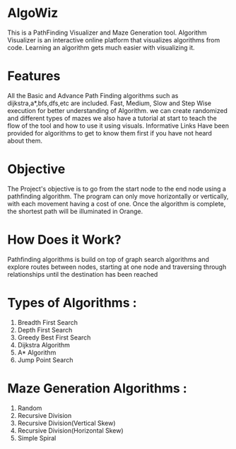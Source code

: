 # AlgoWiz
 This is a PathFinding Visualizer and Maze Generation tool.
 Algorithm Visualizer is an interactive online platform that visualizes algorithms from code. Learning an algorithm gets much easier with visualizing it.
# Features
 All the Basic and Advance Path Finding algorithms such as dijkstra,a*,bfs,dfs,etc are included.
 Fast, Medium, Slow and Step Wise execution for better understanding of Algorithm.
 we can create randomized and different types of mazes
 we also have a tutorial at start to teach the flow of the tool and how to use it using visuals.
 Informative Links Have been provided for algorithms to get to know them first if you have not heard about them.
 # Objective
 The Project's objective is to go from the start node to the end node using a pathfinding algorithm. The program can only move horizontally or vertically, with each       movement having a cost of one.
 Once the algorithm is complete, the shortest path will be illuminated in Orange.
# How Does it Work?
Pathfinding algorithms is build on top of graph search algorithms and explore routes between nodes, starting at one node and traversing through relationships until the destination has been reached
# Types of Algorithms :
1. Breadth First Search
2. Depth First Search
3. Greedy Best First Search
4. Dijkstra Algorithm
5. A* Algorithm
6. Jump Point Search
# Maze Generation Algorithms :
1. Random
2. Recursive Division
3. Recursive Division(Vertical Skew)
4. Recursive Division(Horizontal Skew)
5. Simple Spiral

 
